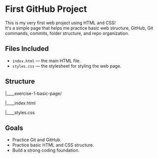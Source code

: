# First GitHub Project

This is my very first web project using HTML and CSS!  
It's a simple page that helps me practice basic web structure, GitHub, Git commands, commits, folder structure, and repo organization.

## Files Included

- `index.html` — the main HTML file.
- `styles.css` — the stylesheet for styling the web page.

## Structure

|____exercise-1-basic-page/

|____index.html

|____styles.css

## Goals

- Practice Git and GitHub.
- Practice basic HTML and CSS structure.
- Build a  strong coding foundation.



